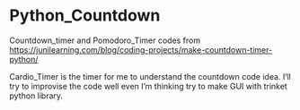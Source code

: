 # Python_Countdown
 

Countdown_timer and Pomodoro_Timer codes from https://junilearning.com/blog/coding-projects/make-countdown-timer-python/

Cardio_Timer is the timer for me to understand the countdown code idea.  I’ll try to improvise the code well even I’m thinking try to make GUI with trinket python library. 
